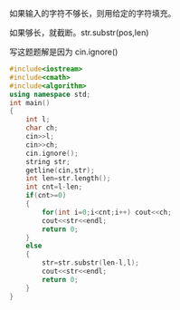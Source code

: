 如果输入的字符不够长，则用给定的字符填充。

如果够长，就截断。str.substr(pos,len)

写这题题解是因为 cin.ignore()

```c++
#include<iostream>
#include<cmath>
#include<algorithm>
using namespace std;
int main()
{
	int l;
	char ch;
	cin>>l;
	cin>>ch;
	cin.ignore();
	string str;
	getline(cin,str);
	int len=str.length();
	int cnt=l-len;
	if(cnt>=0)
	{
		for(int i=0;i<cnt;i++) cout<<ch;
		cout<<str<<endl;
		return 0;
	}
	else
	{
		str=str.substr(len-l,l);
		cout<<str<<endl;
		return 0;
	}
}
```

